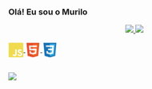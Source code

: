 ### Olá! Eu sou o Murilo

<div align="center">
  <a href="https://github.com/Murilo-Segger">
  <img height="180em" src="https://github-readme-stats.vercel.app/api?username=Murilo-Segger&show_icons=true&theme=tokyonight&include_all_commits=true&count_private=true"/>
  <img height="180em" src="https://github-readme-stats.vercel.app/api/top-langs/?username=Murilo-Segger&layout=compact&langs_count=7&theme=tokyonight"/>
</div>
<div style="display: inline_block"><br>
  <img align="center" alt="Mu-Js" height="30" width="30" src="https://raw.githubusercontent.com/devicons/devicon/master/icons/javascript/javascript-plain.svg">
  <img align="center" alt="Mu-HTML" height="30" width="30" src="https://raw.githubusercontent.com/devicons/devicon/master/icons/html5/html5-original.svg">
  <img align="center" alt="Mu-CSS" height="30" width="30" src="https://raw.githubusercontent.com/devicons/devicon/master/icons/css3/css3-original.svg">
 </div>
  
  ##
 
  <div>
 <a href = "http://murilosegger2@gmail.com@gmail.com"><img src="https://img.shields.io/badge/-Gmail-%23333?style=for-the-badge&logo=gmail&logoColor=white" target="_blank"></a>
  </div>
